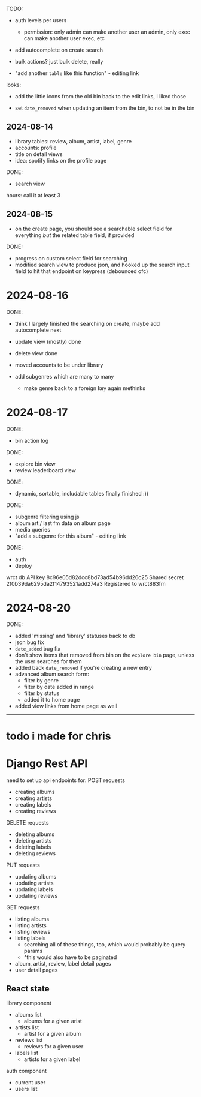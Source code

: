 
TODO:
* auth levels per users
    * permission: only admin can make another user an admin, only exec can make another user exec, etc

* add autocomplete on create search

* bulk actions? just bulk delete, really
* "add another `table` like this function" - editing link

looks:
* add the little icons from the old bin back to the edit links, I liked those

* set `date_removed` when updating an item from the bin, to not be in the bin

## 2024-08-14
* library tables: review, album, artist, label, genre
* accounts: profile
* title on detail views
* idea: spotify links on the profile page

DONE:
* search view

hours: call it at least 3

## 2024-08-15
* on the create page, you should see a searchable select field for everything *but* the related table field, if provided

DONE:
* progress on custom select field for searching
* modified search view to produce json, and hooked up the search input field to hit that endpoint on keypress (debounced ofc)


# 2024-08-16
DONE:
* think I largely finished the searching on create, maybe add autocomplete next
* update view (mostly) done
* delete view done

* moved accounts to be under library
* add subgenres which are many to many
    * make genre back to a foreign key again methinks

# 2024-08-17
DONE:
* bin action log

DONE:
* explore bin view
* review leaderboard view

DONE:
* dynamic, sortable, includable tables finally finished :))

DONE:
* subgenre filtering using js
* album art / last fm data on album page
* media queries
* "add a subgenre for this album" - editing link

DONE:
* auth
* deploy


wrct db
API key 	8c96e05d82dcc8bd73ad54b96dd26c25
Shared secret 	2f0b39da6295da2f14793521add274a3
Registered to 	wrct883fm

# 2024-08-20
DONE:
* added 'missing' and 'library' statuses back to db
* json bug fix
* `date_added` bug fix
* don't show items that removed from bin on the `explore bin` page, unless the user searches for them
* added back `date_removed` if you're creating a new entry
* advanced album search form:
    * filter by genre
    * filter by date added in range
    * filter by status
    * added it to home page
* added view links from home page as well

---
# todo i made for chris

# Django Rest API
need to set up api endpoints for:
POST requests
* creating albums
* creating artists
* creating labels
* creating reviews

DELETE requests
* deleting albums
* deleting artists
* deleting labels
* deleting reviews

PUT requests
* updating albums
* updating artists
* updating labels
* updating reviews

GET requests
* listing albums
* listing artists
* listing reviews
* listing labels
    * searching all of these things, too, which would probably be query params
    * ^this would also have to be paginated
* album, artist, review, label detail pages
* user detail pages

## React state
library component
* albums list
    * albums for a given arist
* artists list
    * artist for a given album
* reviews list
    * reviews for a given user
* labels list
    * artists for a given label

auth component
* current user
* users list
